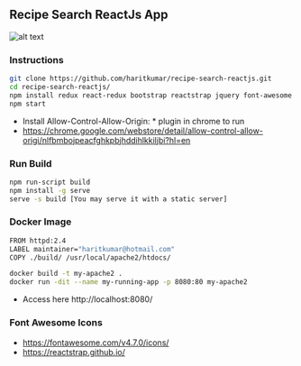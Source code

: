 ## Recipe Search ReactJs App
![alt text](http://res.cloudinary.com/haritkumar/image/upload/v1534689777/github/recipe.png)
### Instructions
```sh
git clone https://github.com/haritkumar/recipe-search-reactjs.git
cd recipe-search-reactjs/
npm install redux react-redux bootstrap reactstrap jquery font-awesome react-router-dom --save
npm start
```
- Install Allow-Control-Allow-Origin: * plugin in chrome to run 
- https://chrome.google.com/webstore/detail/allow-control-allow-origi/nlfbmbojpeacfghkpbjhddihlkkiljbi?hl=en
  
### Run Build
```sh
npm run-script build
npm install -g serve
serve -s build [You may serve it with a static server]
```

### Docker Image
```sh
FROM httpd:2.4
LABEL maintainer="haritkumar@hotmail.com"
COPY ./build/ /usr/local/apache2/htdocs/
```

```sh
docker build -t my-apache2 .
docker run -dit --name my-running-app -p 8080:80 my-apache2
```
- Access here http://localhost:8080/
  
### Font Awesome Icons
- https://fontawesome.com/v4.7.0/icons/
- https://reactstrap.github.io/